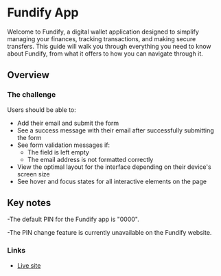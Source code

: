 # Fundify App

Welcome to Fundify, a digital wallet application designed to simplify managing your finances, tracking transactions, and making secure transfers. This guide will walk you through everything you need to know about Fundify, from what it offers to how you can navigate through it.


## Overview

### The challenge

Users should be able to:

- Add their email and submit the form
- See a success message with their email after successfully submitting the form
- See form validation messages if:
  - The field is left empty
  - The email address is not formatted correctly
- View the optimal layout for the interface depending on their device's screen size
- See hover and focus states for all interactive elements on the page

## Key notes

-The default PIN for the Fundify app is "0000".

-The PIN change feature is currently unavailable on the Fundify website.

### Links

- [Live site]()




